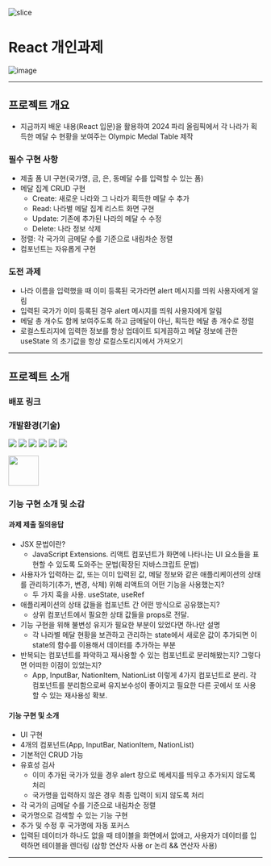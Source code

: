 ![slice](https://capsule-render.vercel.app/api?type=slice&color=ffb703&height=200&text=React&fontAlign=75&rotate=13&fontAlignY=25&desc=&descAlign=70.&descAlignY=44&fontColor=fff)

# React 개인과제

![image](https://github.com/user-attachments/assets/b6bf308e-0c71-4552-afd1-e3759d7b0073)

---

## 프로젝트 개요

- 지금까지 배운 내용(React 입문)을 활용하여 2024 파리 올림픽에서 각 나라가 획득한 메달 수 현황을 보여주는 Olympic Medal Table 제작

### 필수 구현 사항

- 제출 폼 UI 구현(국가명, 금, 은, 동메달 수를 입력할 수 있는 폼)
- 메달 집계 CRUD 구현
  - Create: 새로운 나라와 그 나라가 획득한 메달 수 추가
  - Read: 나라별 메달 집계 리스트 화면 구현
  - Update: 기존에 추가된 나라의 메달 수 수정
  - Delete: 나라 정보 삭제
- 정렬: 각 국가의 금메달 수를 기준으로 내림차순 정렬
- 컴포넌트는 자유롭게 구현

### 도전 과제

- 나라 이름을 입력했을 때 이미 등록된 국가라면 alert 메시지를 띄워 사용자에게 알림
- 입력된 국가가 이미 등록된 경우 alert 메시지를 띄워 사용자에게 알림
- 메달 총 개수도 함께 보여주도록 하고 금메달이 아닌, 획득한 메달 총 개수로 정렬
- 로컬스토리지에 입력한 정보를 항상 업데이트 되게끔하고 메달 정보에 관한 useState 의 초기값을 항상 로컬스토리지에서 가져오기

---

## 프로젝트 소개

### 배포 링크

### 개발환경(기술)

<img src="https://img.shields.io/badge/html5-E34F26?style=for-the-badge&logo=html5&logoColor=white"> <img src="https://img.shields.io/badge/css3-1572B6?style=for-the-badge&logo=css3&logoColor=white"> <img src="https://img.shields.io/badge/javascript-F7DF1E?style=for-the-badge&logo=javascript&logoColor=white"> <img src="https://img.shields.io/badge/react-61DAFB?style=for-the-badge&logo=react&logoColor=black"> <img src="https://img.shields.io/badge/git-F05032?style=for-the-badge&logo=git&logoColor=white"> <img src="https://img.shields.io/badge/github-181717?style=for-the-badge&logo=github&logoColor=white">

<img src="https://camo.githubusercontent.com/9e30e8175154be99e32777c31d5854a0bab39e1caf6e3fa1ef6495d27366fc6f/68747470733a2f2f63646e2e69636f6e2d69636f6e732e636f6d2f69636f6e73322f323130372f504e472f3531322f66696c655f747970655f7673636f64655f69636f6e5f3133303038342e706e67" width="60" height="60">

### 기능 구현 소개 및 소감

#### 과제 제출 질의응답

- JSX 문법이란?
  - JavaScript Extensions. 리액트 컴포넌트가 화면에 나타나는 UI 요소들을 표현할 수 있도록 도와주는 문법(확장된 자바스크립트 문법)
- 사용자가 입력하는 값, 또는 이미 입력된 값, 메달 정보와 같은 애플리케이션의 상태를 관리하기(추가, 변경, 삭제) 위해 리액트의 어떤 기능을 사용했는지?
  - 두 가지 훅을 사용. useState, useRef
- 애플리케이션의 상태 값들을 컴포넌트 간 어떤 방식으로 공유했는지?
  - 상위 컴포넌트에서 필요한 상태 값들을 props로 전달.
- 기능 구현을 위해 불변성 유지가 필요한 부분이 있었다면 하나만 설명
  - 각 나라별 메달 현황을 보관하고 관리하는 state에서 새로운 값이 추가되면 이 state의 함수를 이용해서 데이터를 추가하는 부분
- 반복되는 컴포넌트를 파악하고 재사용할 수 있는 컴포넌트로 분리해봤는지? 그렇다면 어떠한 이점이 있었는지?
  - App, InputBar, NationItem, NationList 이렇게 4가지 컴포넌트로 분리. 각 컴포넌트를 분리함으로써 유지보수성이 좋아지고 필요한 다른 곳에서 또 사용할 수 있는 재사용성 확보.

#### 기능 구현 및 소개

- UI 구현
- 4개의 컴포넌트(App, InputBar, NationItem, NationList)
- 기본적인 CRUD 가능
- 유효성 검사
  - 이미 추가된 국가가 있을 경우 alert 창으로 메세지를 띄우고 추가되지 않도록 처리
  - 국가명을 입력하지 않은 경우 최종 입력이 되지 않도록 처리
- 각 국가의 금메달 수를 기준으로 내림차순 정렬
- 국가명으로 검색할 수 있는 기능 구현
- 추가 및 수정 후 국가명에 자동 포커스
- 입력된 데이터가 하나도 없을 때 테이블을 화면에서 없애고, 사용자가 데이터를 입력하면 테이블을 렌더링 (삼항 연산자 사용 or 논리 && 연산자 사용)

---
